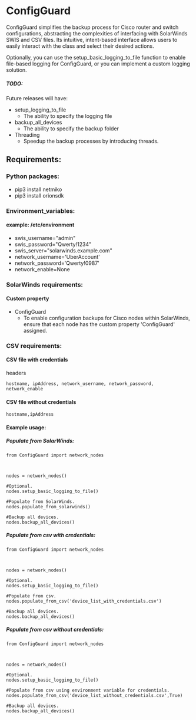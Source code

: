 # ConfigGuard
ConfigGuard simplifies the backup process for Cisco router and switch configurations, abstracting the complexities of interfacing with SolarWinds SWIS and CSV files. Its intuitive, intent-based interface allows users to easily interact with the class and select their desired actions.

Optionally, you can use the setup_basic_logging_to_file function to enable file-based logging for ConfigGuard, or you can implement a custom logging solution.

##### TODO:
Future releases will have:
- setup_logging_to_file
    - The ability to specify the logging file
- backup_all_devices
    - The ability to specify the backup folder
- Threading
    - Speedup the backup processes by introducing threads.

## Requirements:
### Python packages:
* pip3 install netmiko
* pip3 install orionsdk

### Environment_variables:
#### example: /etc/environment
* swis_username="admin"
* swis_password="Qwerty!1234"
* swis_server="solarwinds.example.com"
* network_username='UberAccount'
* network_password='Qwerty!0987'
* network_enable=None

### SolarWinds requirements:
#### Custom property
- ConfigGuard
    - To enable configuration backups for Cisco nodes within SolarWinds, ensure that each node has the custom property 'ConfigGuard' assigned.

### CSV requirements:
#### CSV file with credentials
headers
```
hostname, ipAddress, network_username, network_password, network_enable

```
#### CSV file without credentials
```
hostname,ipAddress
```

#### Example usage:
##### Populate from SolarWinds:
```
from ConfigGuard import network_nodes



nodes = network_nodes()

#Optional.
nodes.setup_basic_logging_to_file()

#Populate from SolarWinds.
nodes.populate_from_solarwinds()

#Backup all devices.
nodes.backup_all_devices()

```
##### Populate from csv with credentials:
```
from ConfigGuard import network_nodes



nodes = network_nodes()

#Optional.
nodes.setup_basic_logging_to_file()

#Populate from csv.
nodes.populate_from_csv('device_list_with_credentials.csv')

#Backup all devices.
nodes.backup_all_devices()
```
##### Populate from csv without credentials:
```
from ConfigGuard import network_nodes



nodes = network_nodes()

#Optional.
nodes.setup_basic_logging_to_file()

#Populate from csv using environment variable for credentials.
nodes.populate_from_csv('device_list_without_credentials.csv',True)

#Backup all devices.
nodes.backup_all_devices()
```